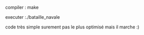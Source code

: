 compiler : make

executer :./bataille_navale

code très simple surement pas le plus optimisé mais il marche :)
